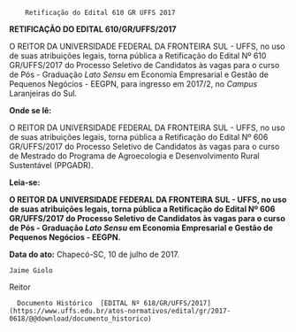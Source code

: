         Retificação do Edital 610 GR UFFS 2017  

**RETIFICAÇÃO DO EDITAL 610/GR/UFFS/2017**

  

 O REITOR DA UNIVERSIDADE FEDERAL DA FRONTEIRA SUL - UFFS, no uso de suas atribuições legais, torna pública a Retificação do Edital Nº 610 GR/UFFS/2017 do Processo Seletivo de Candidatos às vagas para o curso de Pós - Graduação *Lato* *Sensu* em Economia Empresarial e Gestão de Pequenos Negócios - EEGPN, para ingresso em 2017/2, no *Campus* Laranjeiras do Sul.

  

 **Onde se lê:**

 O REITOR DA UNIVERSIDADE FEDERAL DA FRONTEIRA SUL - UFFS, no uso de suas atribuições legais, torna pública a Retificação do Edital Nº 606 GR/UFFS/2017 do Processo Seletivo de Candidatos às vagas para o curso de Mestrado do Programa de Agroecologia e Desenvolvimento Rural Sustentável (PPGADR).

  

 **Leia-se:**

 **O REITOR DA UNIVERSIDADE FEDERAL DA FRONTEIRA SUL - UFFS, no uso de suas atribuições legais, torna pública a Retificação do Edital Nº 606 GR/UFFS/2017 do Processo Seletivo de Candidatos às vagas para o curso de Pós - Graduação *Lato Sensu* em Economia Empresarial e Gestão de Pequenos Negócios - EEGPN.**

   **Data do ato:** Chapecó-SC, 10 de julho de 2017.   
 

    Jaime Giolo   
 Reitor 

      Documento Histórico  [EDITAL Nº 618/GR/UFFS/2017](https://www.uffs.edu.br/atos-normativos/edital/gr/2017-0618/@@download/documento_historico)     
      